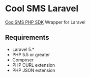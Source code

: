 # Cool SMS Laravel

[CoolSMS PHP SDK](https://github.com/coolsms/php-sdk) Wrapper for Laravel

## Requirements

* Laravel 5.*
* PHP 5.5 or greater
* Composer
* PHP CURL extension
* PHP JSON extension
